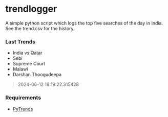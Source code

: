 # trendlogger
A simple python script which logs the top five searches of the day in India.<br>See the trend.csv for the history.<br>

<!-- Last Trends -->
### Last Trends
* India vs Qatar
* Sebi
* Supreme Court
* Malawi
* Darshan Thoogudeepa
> 2024-06-12 18:19:22.315428

<!-- Requirements -->
### Requirements
* [PyTrends](https://github.com/dreyco676/pytrends)
